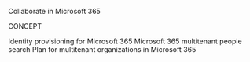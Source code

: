 Collaborate in Microsoft 365

CONCEPT

Identity provisioning for Microsoft 365 Microsoft 365 multitenant people search Plan for multitenant organizations in Microsoft 365
